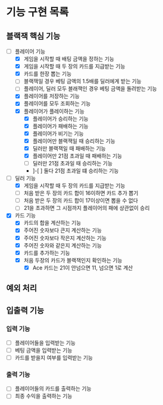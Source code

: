 # 기능 구현 목록

## 블랙잭 핵심 기능

- [ ] 플레이어 기능
    - [x] 게임을 시작할 때 배팅 금액을 정하는 기능
    - [x] 게임을 시작할 때 두 장의 카드를 지급받는 기능
    - [x] 카드를 한장 뽑는 기능
    - [ ] 블랙잭일 경우 베팅 금액의 1.5배를 딜러에게 받는 기능
    - [ ] 플레이어, 딜러 모두 블래잭인 경우 베팅 금액을 돌려받는 기능
    - [x] 플레이어를 저장하는 기능
    - [x] 플레이어를 모두 조회하는 기능
    - [x] 플레이어가 플레이하는 기능
        - [x] 플레이어가 승리하는 기능
        - [x] 플레이어가 패배하는 기능
        - [x] 플레이어가 비기는 기능
        - [x] 플레이어만 블랙잭일 때 승리하는 기능
        - [x] 딜러만 블랙잭일 때 패배하는 기능
        - [x] 플레이어만 21점 초과일 때 패배하는 기능
        - [ ] 딜러만 21점 초과일 때 승리하는 기능
        - ]-[ ] 둘다 21점 초과일 떄 승리하는 기능
- [ ] 딜러 기능
    - [x] 게임을 시작할 때 두 장의 카드를 지급받는 기능
    - [ ] 처음 받은 두 장의 카드 합이 16이하면 카드 추가 뽑기
    - [ ] 처음 받은 두 장의 카드 합이 17이상이면 뽑을 수 없다
    - [ ] 21을 초과하면 그 시점까지 플레이어의 패에 상관없이 승리

- [x] 카드 기능
    - [x] 카드의 합을 계산하는 기능
    - [x] 주어진 숫자보다 큰지 계산하는 기능
    - [x] 주어진 숫자보다 작은지 계산하는 기능
    - [x] 주어진 숫자와 같은지 계산하는 기능
    - [x] 카드를 추가하는 기능
    - [x] 처음 두장의 카드가 블랙잭인지 확인하는 기능
        - [x] Ace 카드는 21이 안넘으면 11, 넘으면 1로 계산

## 예외 처리

## 입출력 기능

### 입력 기능

- [ ] 플레이어들을 입력받는 기능
- [ ] 베팅 금액을 입력받는 기능
- [ ] 카드를 받을지 여부를 입력받는 기능

### 출력 기능

- [ ] 플레이어들의 카드를 출력하는 기능
- [ ] 최종 수익을 출력하는 기능